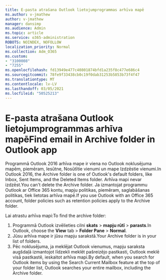 ```yaml
---
title: E-pasta atrašana Outlook lietojumprogrammas arhīva mapē
ms.author: v-jmathew
author: v-jmathew
manager: dansimp
ms.audience: Admin
ms.topic: article
ms.service: o365-administration
ROBOTS: NOINDEX, NOFOLLOW
localization_priority: Normal
ms.collection: Adm_O365
ms.custom:
- "3100008"
- "7255"
ms.openlocfilehash: fd13949e477c40801874bfd1a235f8c477e686c4
ms.sourcegitcommit: 78fe9f33438cb0c19f0dab31253b5853b73f4f47
ms.translationtype: MT
ms.contentlocale: lv-LV
ms.lasthandoff: 03/05/2021
ms.locfileid: "50525213"
---
```

# <a name="find-email-in-archive-folder-in-outlook-app"></a><span data-ttu-id="efdbd-102">E-pasta atrašana Outlook lietojumprogrammas arhīva mapē</span><span class="sxs-lookup"><span data-stu-id="efdbd-102">Find email in Archive folder in Outlook app</span></span>

<span data-ttu-id="efdbd-103">Programmā Outlook 2016 arhīva mape ir viena no Outlook noklusējuma mapēm, piemēram, Iesūtne, Nosūtītie vienumi un mape Izdzēstie vienumi.</span><span class="sxs-lookup"><span data-stu-id="efdbd-103">In Outlook 2016, the Archive folder is one of Outlook's default folders, like Inbox, Sent Items, and the Deleted Items folder.</span></span> <span data-ttu-id="efdbd-104">Arhīva mapi nevar izdzēst.</span><span class="sxs-lookup"><span data-stu-id="efdbd-104">You can't delete the Archive folder.</span></span> <span data-ttu-id="efdbd-105">Ja izmantojat programmu Outlook ar Office 365 kontu, mapju politikas, piemēram, saglabāšanas politikas, tiek lietotas arhīva mapē.</span><span class="sxs-lookup"><span data-stu-id="efdbd-105">If you use Outlook with an Office 365 account, folder policies such as retention policies apply to the Archive folder.</span></span>

<span data-ttu-id="efdbd-106">Lai atrastu arhīva mapi:</span><span class="sxs-lookup"><span data-stu-id="efdbd-106">To find the archive folder:</span></span>

1. <span data-ttu-id="efdbd-107">Programmā Outlook izvēlieties cilni **skats** > **mapju rūtī**  >  **parasts**.</span><span class="sxs-lookup"><span data-stu-id="efdbd-107">In Outlook, choose the **View** tab > **Folder Pane** > **Normal**.</span></span>
2. <span data-ttu-id="efdbd-108">Jūsu arhīva mape ir jūsu mapju sarakstā.</span><span class="sxs-lookup"><span data-stu-id="efdbd-108">Your Archive folder is in your list of folders.</span></span>
3. <span data-ttu-id="efdbd-109">Pēc noklusējuma, ja meklējat Outlook vienumus, mapju saraksta augšdaļā izmantojot līdzekli meklēt pašreizējo pastkasti, Outlook meklē visā pastkastē, ieskaitot arhīva mapi.</span><span class="sxs-lookup"><span data-stu-id="efdbd-109">By default, when you search for Outlook items by using the Search Current Mailbox feature at the top of your folder list, Outlook searches your entire mailbox, including the Archive folder.</span></span>
